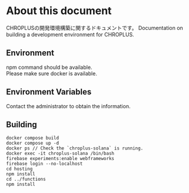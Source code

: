 # About this document
CHROPLUSの開発環境構築に関するドキュメントです。
Documentation on building a development environment for CHROPLUS.

## Environment
npm command should be available.  
Please make sure docker is available.

## Environment Variables
Contact the administrator to obtain the information.

## Building
```
docker compose build
docker compose up -d
docker ps // Check the `chroplus-solana` is running.
docker exec -it chroplus-solana /bin/bash
firebase experiments:enable webframeworks
firebase login --no-localhost
cd hosting
npm install
cd ../functions
npm install
```  
